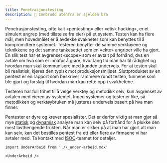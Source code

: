 ```yaml
---
title: Penetrasjonstesting
description: 🥷 Innbrudd utenfra er sjelden bra
---
```


Penetrasjonstesting, ofte kalt «pentesting» eller «etisk hacking», er et simulert angrep (med tillatelse fra eier) på et system. Testen kan ha flere mål, men hovedmålet er å avdekke svakheter som kan benyttes til å kompromittere systemet. Testeren benytter de samme verktøyene og teknikkene og det samme tankesettet som en «ekte» angriper ville ha gjort. En slik test har et avgrenset «scope» som er avtalt på forhånd, dvs en avtale om hva som er innafor å gjøre, hvor lang tid man har til rådighet og hvordan man skal kommunisere med kunden underveis. For at testen skal bli realistisk, kjøres den typisk mot produksjonsmiljøet. Sluttproduktet av en pentest er en rapport som beskriver rammene rundt testen, funnene som ble gjort og forslag til hvordan man kan rette opp i svakhetene.

Testeren har full frihet til å velge verktøy og metodikk selv, kun avgrenset av avtalen med eieren av systemet. Ingen systemer og tester er like, så metodikken og verktøybruken må justeres underveis basert på hva man finner.

Pentester er dyre og krever spesialister. Det er derfor viktig at man gjør så mye [statisk](kodeanalyse) og [dynamisk](dynamiskanalyse) analyse man kan selv på forhånd for å plukke den mest lavthengende frukten. Når man er sikker på at man har gjort alt man kan selv, kan det bestilles pentest fra ett eller flere av firmaene vi har avtaler med. Ta kontakt med [ISOC](https://teamkatalog.nais.adeo.no/team/7efbfb23-b200-4507-9153-736e7fbcf8da)-teamet for detaljer.

```mdx-code-block
import UnderArbeid from './\_under-arbeid.mdx'

<UnderArbeid />
```
